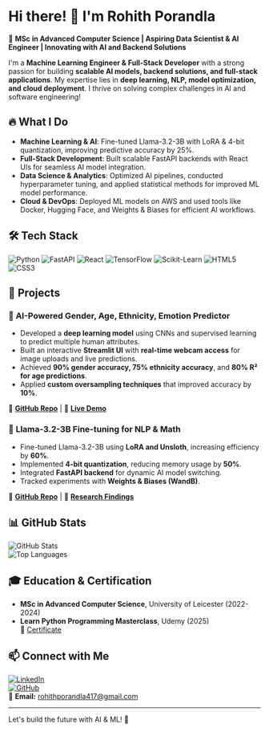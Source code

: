 # Hi there! 👋 I'm Rohith Porandla

🚀 **MSc in Advanced Computer Science | Aspiring Data Scientist & AI Engineer | Innovating with AI and Backend Solutions**

I'm a **Machine Learning Engineer & Full-Stack Developer** with a strong passion for building **scalable AI models, backend solutions, and full-stack applications**. My expertise lies in **deep learning, NLP, model optimization, and cloud deployment**. I thrive on solving complex challenges in AI and software engineering!

## 🔥 **What I Do**
- **Machine Learning & AI**: Fine-tuned Llama-3.2-3B with LoRA & 4-bit quantization, improving predictive accuracy by 25%.
- **Full-Stack Development**: Built scalable FastAPI backends with React UIs for seamless AI model integration.
- **Data Science & Analytics**: Optimized AI pipelines, conducted hyperparameter tuning, and applied statistical methods for improved ML model performance.
- **Cloud & DevOps**: Deployed ML models on AWS and used tools like Docker, Hugging Face, and Weights & Biases for efficient AI workflows.

## 🛠 **Tech Stack**
![Python](https://img.shields.io/badge/-Python-3776AB?style=flat-square&logo=python&logoColor=white)
![FastAPI](https://img.shields.io/badge/-FastAPI-009688?style=flat-square&logo=fastapi&logoColor=white)
![React](https://img.shields.io/badge/-React-61DAFB?style=flat-square&logo=react&logoColor=black)
![TensorFlow](https://img.shields.io/badge/-TensorFlow-FF6F00?style=flat-square&logo=tensorflow&logoColor=white)
![Scikit-Learn](https://img.shields.io/badge/-Scikit%20Learn-F7931E?style=flat-square&logo=scikitlearn&logoColor=white)
![HTML5](https://img.shields.io/badge/-HTML5-E34F26?style=flat-square&logo=html5&logoColor=white)
![CSS3](https://img.shields.io/badge/-CSS3-1572B6?style=flat-square&logo=css3&logoColor=white)

## 📌 **Projects**
### 🚀 **AI-Powered Gender, Age, Ethnicity, Emotion Predictor**
- Developed a **deep learning model** using CNNs and supervised learning to predict multiple human attributes.
- Built an interactive **Streamlit UI** with **real-time webcam access** for image uploads and live predictions.
- Achieved **90% gender accuracy, 75% ethnicity accuracy**, and **80% R² for age predictions**.
- Applied **custom oversampling techniques** that improved accuracy by **10%**.

🔗 **[GitHub Repo](#)** | 🔗 **[Live Demo](#)**

### 🤖 **Llama-3.2-3B Fine-tuning for NLP & Math**
- Fine-tuned Llama-3.2-3B using **LoRA and Unsloth**, increasing efficiency by **60%**.
- Implemented **4-bit quantization**, reducing memory usage by **50%**.
- Integrated **FastAPI backend** for dynamic AI model switching.
- Tracked experiments with **Weights & Biases (WandB)**.

🔗 **[GitHub Repo](#)** | 🔗 **[Research Findings](#)**

## 📊 **GitHub Stats**
![GitHub Stats](https://github-readme-stats.vercel.app/api?username=rohith-porandla&show_icons=true&theme=dark)  
![Top Languages](https://github-readme-stats.vercel.app/api/top-langs/?username=rohith-porandla&layout=compact&theme=dark)

## 🎓 **Education & Certification**
- **MSc in Advanced Computer Science**, University of Leicester (2022-2024)
- **Learn Python Programming Masterclass**, Udemy (2025)  
  🔗 [Certificate](ude.my/UC-a914ba9a-760d-49ee-aae9-7e96215b1a48)

## 📫 **Connect with Me**
[![LinkedIn](https://img.shields.io/badge/-LinkedIn-blue?style=flat-square&logo=linkedin&logoColor=white)](https://www.linkedin.com/in/rporandla/)  
[![GitHub](https://img.shields.io/badge/-GitHub-181717?style=flat-square&logo=github&logoColor=white)](https://github.com/rohith-porandla)  
📩 **Email:** rohithporandla417@gmail.com  

---
Let's build the future with AI & ML! 🚀
